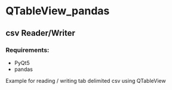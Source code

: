 # QTableView_pandas

## csv Reader/Writer

### Requirements:

- PyQt5
- pandas

Example for reading / writing tab delimited csv using QTableView

